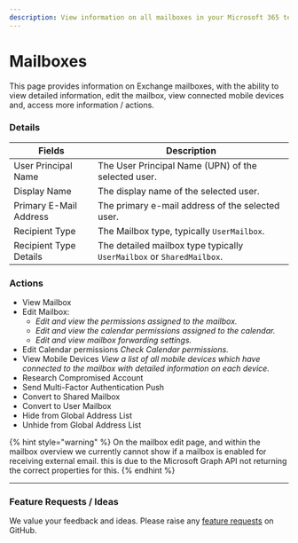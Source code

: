 ```yaml
---
description: View information on all mailboxes in your Microsoft 365 tenants.
---
```


# Mailboxes

This page provides information on Exchange mailboxes, with the ability to view detailed information, edit the mailbox, view connected mobile devices and, access more information / actions.

### Details

| Fields                 | Description                                                           |
| ---------------------- | --------------------------------------------------------------------- |
| User Principal Name    | The User Principal Name (UPN) of the selected user.                   |
| Display Name           | The display name of the selected user.                                |
| Primary E-Mail Address | The primary e-mail address of the selected user.                      |
| Recipient Type         | The Mailbox type, typically `UserMailbox`.                            |
| Recipient Type Details | The detailed mailbox type typically `UserMailbox` or `SharedMailbox`. |

### Actions

* View Mailbox
* Edit Mailbox:
  * _Edit and view the permissions assigned to the mailbox._
  * _Edit and view the calendar permissions assigned to the calendar._
  * _Edit and view mailbox forwarding settings._
* Edit Calendar permissions _Check Calendar permissions._
* View Mobile Devices _View a list of all mobile devices which have connected to the mailbox with detailed information on each device._
* Research Compromised Account
* Send Multi-Factor Authentication Push
* Convert to Shared Mailbox
* Convert to User Mailbox
* Hide from Global Address List
* Unhide from Global Address List



{% hint style="warning" %}
On the mailbox edit page, and within the mailbox overview we currently cannot show if a mailbox is enabled for receiving external email. this is due to the Microsoft Graph API not returning the correct properties for this.
{% endhint %}

***

### Feature Requests / Ideas

We value your feedback and ideas. Please raise any [feature requests](https://github.com/KelvinTegelaar/CIPP/issues/new?assignees=\&labels=enhancement%2Cno-priority\&projects=\&template=feature.yml\&title=%5BFeature+Request%5D%3A+) on GitHub.
